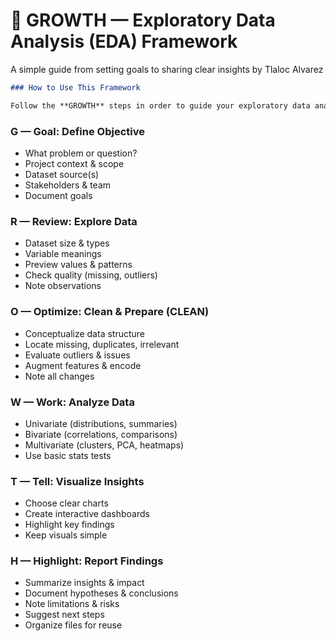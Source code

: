 # 🌱 GROWTH — Exploratory Data Analysis (EDA) Framework 

A simple guide from setting goals to sharing clear insights by Tlaloc Alvarez

```markdown
### How to Use This Framework

Follow the **GROWTH** steps in order to guide your exploratory data analysis from start to finish. Begin by clearly defining your goal, then review your data to understand its structure and quality. Next, optimize your dataset by cleaning and preparing it using the **CLEAN** method. Analyze the data thoroughly, visualize your insights clearly, and finally, highlight your key findings in a concise report. This structured approach helps ensure thoroughness, clarity, and actionable results for any data project.
```

### G — Goal: Define Objective
- What problem or question?
- Project context & scope
- Dataset source(s)
- Stakeholders & team
- Document goals

### R — Review: Explore Data
- Dataset size & types
- Variable meanings
- Preview values & patterns
- Check quality (missing, outliers)
- Note observations

### O — Optimize: Clean & Prepare (CLEAN)
- Conceptualize data structure
- Locate missing, duplicates, irrelevant
- Evaluate outliers & issues
- Augment features & encode
- Note all changes

### W — Work: Analyze Data
- Univariate (distributions, summaries)
- Bivariate (correlations, comparisons)
- Multivariate (clusters, PCA, heatmaps)
- Use basic stats tests

### T — Tell: Visualize Insights
- Choose clear charts
- Create interactive dashboards
- Highlight key findings
- Keep visuals simple

### H — Highlight: Report Findings
- Summarize insights & impact
- Document hypotheses & conclusions
- Note limitations & risks
- Suggest next steps
- Organize files for reuse
